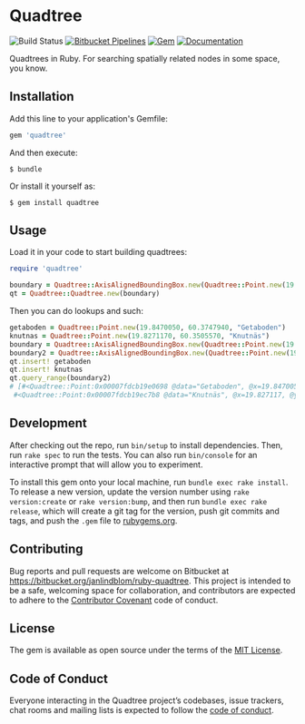 # Quadtree

![Build Status](https://codebuild.us-east-1.amazonaws.com/badges?uuid=eyJlbmNyeXB0ZWREYXRhIjoidk1aMm1Ya212SjRsU1pVdWNVZ2FRTDVPUXlVM2NsY0dWU2UxL1dEUlh2VTdxdURhcmxRK1JDTGg5OXJxeURKeFRiZXV5VEtTbmRBZCt6bTdDTms1Rm5ZPSIsIml2UGFyYW1ldGVyU3BlYyI6ImlUamttMGtUckZRT0tvM0EiLCJtYXRlcmlhbFNldFNlcmlhbCI6MX0%3D&branch=master)
[![Bitbucket Pipelines](https://img.shields.io/bitbucket/pipelines/janlindblom/ruby-quadtree.png)](https://bitbucket.org/janlindblom/ruby-quadtree)
[![Gem](https://img.shields.io/gem/v/quadtree.png)](https://rubygems.org/gems/quadtree)
[![Documentation](https://img.shields.io/badge/docs-rdoc.info-yellow.png)](http://www.rubydoc.info/gems/quadtree/frames)

Quadtrees in Ruby. For searching spatially related nodes in some space, you know.

## Installation

Add this line to your application's Gemfile:

```ruby
gem 'quadtree'
```

And then execute:

    $ bundle

Or install it yourself as:

    $ gem install quadtree

## Usage

Load it in your code to start building quadtrees:

```ruby
require 'quadtree'

boundary = Quadtree::AxisAlignedBoundingBox.new(Quadtree::Point.new(19.8470050, 60.3747940), 8944.0)
qt = Quadtree::Quadtree.new(boundary)
```

Then you can do lookups and such:

```ruby
getaboden = Quadtree::Point.new(19.8470050, 60.3747940, "Getaboden")
knutnas = Quadtree::Point.new(19.8271170, 60.3505570, "Knutnäs")
boundary = Quadtree::AxisAlignedBoundingBox.new(Quadtree::Point.new(19.8470050, 60.3747940), 8944.0)
boundary2 = Quadtree::AxisAlignedBoundingBox.new(Quadtree::Point.new(19.8470050, 60.3747940), 4472.0)
qt.insert! getaboden
qt.insert! knutnas
qt.query_range(boundary2)
# [#<Quadtree::Point:0x00007fdcb19e0698 @data="Getaboden", @x=19.847005, @y=60.374794>,
 #<Quadtree::Point:0x00007fdcb19ec7b8 @data="Knutnäs", @x=19.827117, @y=60.350557>]
```

## Development

After checking out the repo, run `bin/setup` to install dependencies. Then, run `rake spec` to run the tests. You can also run `bin/console` for an interactive prompt that will allow you to experiment.

To install this gem onto your local machine, run `bundle exec rake install`. To release a new version, update the version number using `rake version:create` or `rake version:bump`, and then run `bundle exec rake release`, which will create a git tag for the version, push git commits and tags, and push the `.gem` file to [rubygems.org](https://rubygems.org).

## Contributing

Bug reports and pull requests are welcome on Bitbucket at https://bitbucket.org/janlindblom/ruby-quadtree. This project is intended to be a safe, welcoming space for collaboration, and contributors are expected to adhere to the [Contributor Covenant](http://contributor-covenant.org) code of conduct.

## License

The gem is available as open source under the terms of the [MIT License](https://opensource.org/licenses/MIT).

## Code of Conduct

Everyone interacting in the Quadtree project’s codebases, issue trackers, chat rooms and mailing lists is expected to follow the [code of conduct](https://github.com/[USERNAME]/quadtree/blob/master/CODE_OF_CONDUCT.md).
